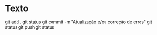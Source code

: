 # Texto
git add .
git status
git commit -m "Atualização e/ou correção de erros"
git status
git push
git status
